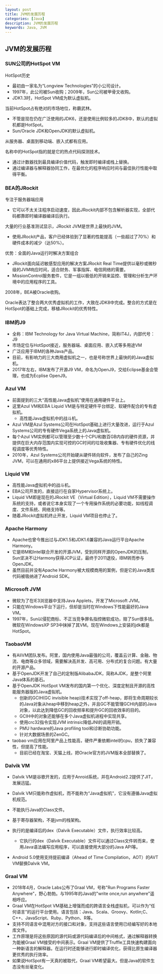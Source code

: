 ```yaml
---
layout: post
title: JVM的发展历程
categories: [Java]
description: JVM的发展历程
keywords: Java, JVM
---
```


## JVM的发展历程

### SUN公司的HotSpot VM

HotSpot历史

- 最初由一家名为“Longview Technologies”的小公司设计。
- 1997年，此公司被Sun收购；2009年，Sun公司被甲骨文收购。
- JDK1.3时，HotSpot VM成为默认虚拟机。

当前HotSpot占有绝对的市场地位，称霸武林。

- 不管是现在仍在广泛使用的JDK6，还是使用比例较多的JDK8中，默认的虚拟机都是HotSpot。
- Sun/Oracle JDK和OpenJDK的默认虚拟机。

从服务器、桌面到移动端、嵌入式都有应用。

名称中的HotSpot指的就是它的热点代码探测技术。

- 通过计数器找到最具编译价值代码，触发即时编译或栈上替换。
- 通过编译器与解释器协同工作，在最优化的程序响应时间与最佳执行性能中取得平衡。

### BEA的JRockit

专注于服务器端应用

- 它可以不太关注程序启动速度，因此JRockit内部不包含解析器实现，全部代码都靠即时编译器编译后执行。

大量的行业基准测试显示，JRockit JVM是世界上最快的JVM。

- 使用JRockit产品，客户已经体验到了显著的性能提高（一些超过了70%）和硬件成本的减少（达50%）。

优势：全面的Java运行时解决方案组合

- JRockit面向延迟敏感型应用的解决方案JRockit Real Time提供以毫秒或微秒级的JVM响应时间，适合财务、军事指挥、电信网络的需要。
- MissionControl服务套件，它是一组以极低的开销来监控、管理和分析生产环境中的应用程序的工具。

2008年，BEA被Oracle收购。

Oracle表达了整合两大优秀虚拟机的工作，大致在JDK8中完成。整合的方式是在HotSpot的基础上完成，移植JRockit的优秀特性。

### IBM的J9

- 全称：IBM Technology for Java Virtual Machine，简称IT4J，内部代号：J9
- 市场定位与HotSpot接近，服务器端、桌面应用、嵌入式等多用途VM
- 广泛应用于IBM的各种Java产品。
- 目前，有影响力的三大商用虚拟机之一，也是号称世界上最快的的Java虚拟机。
- 2017年左右，IBM发布了开源J9 VM，命名为OpenJ9，交给Eclipse基金会管理，也成为Ecplise OpenJ9。

### Azul VM

- 前面提到的三大“高性能Java虚拟机”使用在通用硬件平台上。
- 这里Azul VM和EBA Liquid VM是与特定硬件平台绑定、软硬件配合的专有虚拟机。
  - 高性能Java虚拟机中的战斗机。
- Azul VM是Azul Systems公司在HotSpot基础上进行大量改进，运行于Azul Systems公司的专有硬件Vega系统上的Java虚拟机。
- 每个Azul VM实例都可以管理至少数十个CPU和数百GB内存的硬件资源，并提供在巨大内存范围内实现可控的GC时间的垃圾收集器、专有硬件优化的线程调度等优秀特性。
- 2010年，Azul Systems公司开始硬从硬件转向软件，发布了自己的Zing JVM，可以在通用的x86平台上提供接近Vega系统的特性。

### Liquid VM

- 高性能Java虚拟机中的战斗机。
- EBA公司开发的，直接运行在自家Hypervisor系统上。
- Liquid VM即是现在的JRockit VE（Virtual Edition），Liquid VM不需要操作系统的支持，或者说它本身实现了一个专用操作系统的必要功能，如线程调度、文件系统、网络支持等。
- 随着JRockit虚拟机终止开发，Liquid VM项目也停止了。
  
### Apache Harmony

- Apache也曾今推出过与JDK1.5和JDK1.6兼容的Java运行平台Apache Harmony。
- 它是IBM和Intel联合开发的开源JVM，受到同样开源的OpenJDK的压制，Sun坚决不让Harmony获得JCP认证，最终于2011退役，IBM转而参与OpenJDK。
- 虽然目前并没有Apache Harmony被大规模商用的案例，但是它的Java类库代码被吸纳进了Android SDK。

### Microsoft JVM

- 微软为了在IE3浏览器中支持Java Applets，开发了Microsoft JVM。
- 只能在Windows平台下运行，但却是当时在Windows下性能最好的Java VM。
- 1997年，Sun以侵犯商标、不正当竞争罪名指控微软成功，赔了Sun很多钱。微软在WindowsXP SP3中抹掉了其VM。现在Windows上安装的jdk都是HotSpot。
  
### TaobaoVM

- 有AliVM团队发布。阿里，国内使用Java最强的公司，覆盖云计算、金融、物流、电商等众多领域，需要解决高并发、高可用、分布式的复合问题。有大量的开源产品。
- 基于OpenJDK开发了自己的定制版AlibabaJDK，简称AJDK，是整个阿里Java体系的基石。
- 基于OpenJDK HotSpot VM发布的国内第一个优化、深度定制且开源的高性能服务器版的Java虚拟机。
  - 创新的GCIH(GC invisible heap)技术实现了off-heap，即将生命周期较长的Java对象从heap中移到heap之外，并且GC不能管理GCHI内部的Java对象，以此达到降低GC的回收频率和提升GC的回收效率的目的。
  - GCIH中的对象还能够在多个Java虚拟机进程中实现共享。
  - 使用crc32指令实现JVM intrinsic降低JNI的调用开销。
  - PMU hardware的Java profiling tool和诊断协助功能。
  - 针对大数据场景的ZenGC。
- taobao vm应用在阿里产品上性能高，硬件严重依赖intel的cpu，损失了兼容性，但提高了性能。
  - 目前已经在淘宝、天猫上线，把Oracle官方的JVM版本全部替换了。
  

### Dalvik VM

- Dalvik VM是谷歌开发的，应用于Anroid系统，并在Android2.2提供了JIT，发展迅猛。
- Dalvik VM只能称作虚拟机，而不能称为“Java虚拟机”，它没有遵循Java虚拟机规范。
- 不能执行Java的Class文件。
- 基于寄存器架构，不是jvm的栈架构。
- 执行的是编译后的dex（Dalvik Executable）文件，执行效率比较高。
  - 它执行的dex（Dalvik Executable）文件可以通过Class文件转而来，使用Java语法编写应用程序，可以直接使用大部分的Java API等。

- Android 5.0使用支持提前编译（Ahead of Time Compilation，AOT）的AVT VM替换Dalvik VM。


###  Graal VM

- 2018年4月，Oracle Labs公布了Graal VM，号称"Run Programs Faster Anywhere"，野心勃勃。与1995年的Java的"write once,run anywhere"遥相呼应。
- Graal VM在HotSpot VM基础上增强而成的跨语言全栈虚拟机，可以作为“任何语言”的运行平台使用。语言包括：Java、Scala、Groovy、Kotlin;C、C++、JavaScript、Ruby、Python、R等。
- 支持不同语言中混用对方的接口和对象，支持这些语言使用已经编写好的本地库文件。
- 工作原理是将这些原因的源代码或源代码编译后的中间格式，通过解释器转换为能被Graal VM接受的中间表示。Graal VM提供了Truffle工具快速构建面向一种新语言的解释器。在运行时还能够进行即时编译优化，获得比原生编译器更优秀的执行效率。
- 如果说HotSpot有一天真的被取代，Graal VM希望最大。但是Java的软件生态没有丝毫变化。